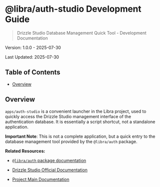 # @libra/auth-studio Development Guide

> Drizzle Studio Database Management Quick Tool - Development Documentation

Version: 1.0.0 - 2025-07-30

Last Updated: 2025-07-30

## Table of Contents

- [Overview](#overview)

## Overview

`apps/auth-studio` is a convenient launcher in the Libra project, used to quickly access the Drizzle Studio management interface of the authentication database. It is essentially a script shortcut, not a standalone application.

**Important Note**: This is not a complete application, but a quick entry to the database management tool provided by the `@libra/auth` package.

**Related Resources:**

- [`@libra/auth` package documentation](../../packages/auth/DEV_ZH.md)

- [Drizzle Studio Official Documentation](https://orm.drizzle.team/drizzle-studio/overview)

- [Project Main Documentation](../../CLAUDE.md)